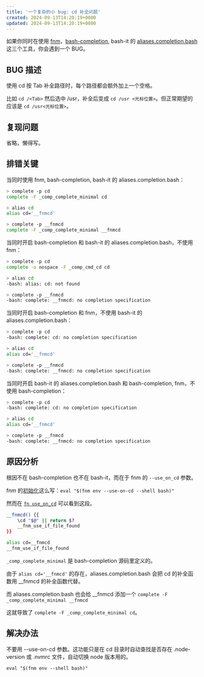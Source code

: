 ```yaml
---
title: '一个复杂的小 bug: cd 补全问题'
created: 2024-09-13T14:20:19+0800
updated: 2024-09-13T14:20:19+0800
---
```



如果你同时在使用 [fnm](https://github.com/Schniz/fnm)，[bash-completion](https://github.com/scop/bash-completion), bash-it 的 [aliases.completion.bash](https://github.com/Bash-it/bash-it/blob/master/completion/available/aliases.completion.bash) 这三个工具，你会遇到一个 BUG。

## BUG 描述

使用 cd 按 Tab 补全路径时，每个路径都会额外加上一个空格。

比如 `cd /<Tab>` 然后选中 /usr，补全后变成 `cd /usr <光标位置>`。但正常期望的应该是 `cd /usr<光标位置>`。

## 复现问题

省略，懒得写。

## 排错关键

当同时使用 fnm, bash-completion, bash-it 的 aliases.completion.bash：

```sh
> complete -p cd
complete -F _comp_complete_minimal cd

> alias cd
alias cd='__fnmcd'

> complete -p __fnmcd
complete -F _comp_complete_minimal __fnmcd
```

当同时开启 bash-completion 和 bash-it 的 aliases.completion.bash，不使用 fnm：

```sh
> complete -p cd
complete -o nospace -F _comp_cmd_cd cd

> alias cd
-bash: alias: cd: not found

> complete -p __fnmcd
-bash: complete: __fnmcd: no completion specification
```

当同时开启 bash-completion 和 fnm，不使用 bash-it 的 aliases.completion.bash：

```sh
> complete -p cd
-bash: complete: cd: no completion specification

> alias cd
alias cd='__fnmcd'

> complete -p __fnmcd
-bash: complete: __fnmcd: no completion specification
```

当同时开启 bash-it 的 aliases.completion.bash 和 bash-completion, fnm，不使用 bash-completion：

```sh
> complete -p cd
-bash: complete: cd: no completion specification

> alias cd
alias cd='__fnmcd'

> complete -p __fnmcd
-bash: complete: __fnmcd: no completion specification
```

## 原因分析

根因不在 bash-completion 也不在 bash-it，而在于 fnm 的 `--use_on_cd` 参数。

fnm 的[初始化](https://github.com/Schniz/fnm#bash)这么写：`eval "$(fnm env --use-on-cd --shell bash)"`

然而在 [`fn use_on_cd`](https://github.com/Schniz/fnm/blob/1a58394b53c918fa130e22116056f7b4f8e4997c/src/shell/bash.rs) 可以看到这段。

```sh
__fnmcd() {{
    \cd "$@" || return $?
    __fnm_use_if_file_found
}}

alias cd=__fnmcd
__fnm_use_if_file_found
```

`_comp_complete_minimal` 是 bash-completion 源码里定义的。

由于 `alias cd='__fnmcd'` 的存在，aliases.completion.bash 会把 cd 的补全函数用 __fnmcd 的补全函数代替。

而 aliases.completion.bash 也会给 __fnmcd 添加一个 `complete -F _comp_complete_minimal __fnmcd`

这就导致了 `complete -F _comp_complete_minimal cd`。

## 解决办法

不要用 --use-on-cd 参数。这功能只是在 cd 目录时自动查找是否存在 .node-version 或 .nvmrc 文件，自动切换 node 版本用的。

`eval "$(fnm env --shell bash)"`
